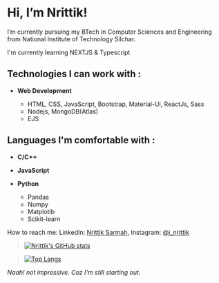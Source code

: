  # Hi, I’m Nrittik!
 
 I’m currently pursuing my BTech in Computer Sciences and Engineering from National Institute of Technology Silchar. 
 
 I'm currently learning NEXTJS & Typescript
 
 ## Technologies I can work with :
 
 - **Web Development**
     
     - HTML, CSS, JavaScript, Bootstrap, Material-Ui, ReactJs, Sass
     - Nodejs, MongoDB(Atlas)
     - EJS
  

## Languages I'm comfortable with :

- **C/C++**

- **JavaScript**

- **Python**
    - Pandas
    - Numpy
    - Matplotlb
    - Scikit-learn 
 
 
 
 How to reach me: LinkedIn: [Nrittik Sarmah](https://www.linkedin.com/in/nrittik-sarmah-3746251bb/), Instagram: [@i_nrittik](https://www.instagram.com/i_nrittik/) 




>[![Nrittik's GitHub stats](https://github-readme-stats.vercel.app/api?username=inrittik&hide=issues&show_icons=true&theme=vue-dark)](https://github.com/anuraghazra/github-readme-stats)


>[![Top Langs](https://github-readme-stats.vercel.app/api/top-langs/?username=inrittik&langs_count=10&theme=vue-dark&layout=compact)](https://github.com/anuraghazra/github-readme-stats)


_Naah! not impressive. Coz I'm still starting out._
<!---
inrittik/inrittik is a ✨ special ✨ repository because its `README.md` (this file) appears on your GitHub profile.
You can click the Preview link to take a look at your changes.
--->
